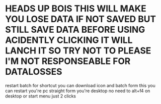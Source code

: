 # HEADS UP BOIS THIS WILL MAKE YOU LOSE DATA IF NOT SAVED BUT STILL SAVE DATA BEFORE USING ACIDENTLY CLICKING IT WILL LANCH IT SO TRY NOT TO PLEASE I'M NOT RESPONSEABLE FOR DATALOSSES
restart batch for shortcut
you can download icon and batch
form this you can restart you're pc straight form you're desktop no need to alt+f4 on desktop or start menu just 2 clicks
